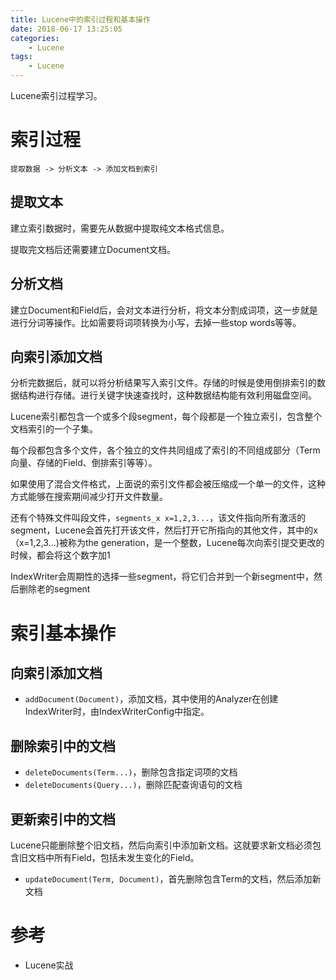```yaml
---
title: Lucene中的索引过程和基本操作
date: 2018-06-17 13:25:05
categories: 
	- Lucene
tags:
	- Lucene
---
```


Lucene索引过程学习。

<!--more-->

# 索引过程

```
提取数据 -> 分析文本 -> 添加文档到索引
```

## 提取文本

建立索引数据时，需要先从数据中提取纯文本格式信息。

提取完文档后还需要建立Document文档。

## 分析文档

建立Document和Field后，会对文本进行分析，将文本分割成词项，这一步就是进行分词等操作。比如需要将词项转换为小写，去掉一些stop words等等。

## 向索引添加文档

分析完数据后，就可以将分析结果写入索引文件。存储的时候是使用倒排索引的数据结构进行存储。进行关键字快速查找时，这种数据结构能有效利用磁盘空间。

Lucene索引都包含一个或多个段segment，每个段都是一个独立索引，包含整个文档索引的一个子集。

每个段都包含多个文件，各个独立的文件共同组成了索引的不同组成部分（Term向量、存储的Field、倒排索引等等）。

如果使用了混合文件格式，上面说的索引文件都会被压缩成一个单一的文件，这种方式能够在搜索期间减少打开文件数量。

还有个特殊文件叫段文件，`segments_x x=1,2,3...`，该文件指向所有激活的segment，Lucene会首先打开该文件，然后打开它所指向的其他文件，其中的x（x=1,2,3...)被称为the generation，是一个整数，Lucene每次向索引提交更改的时候，都会将这个数字加1

IndexWriter会周期性的选择一些segment，将它们合并到一个新segment中，然后删除老的segment

# 索引基本操作

## 向索引添加文档

- `addDocument(Document)`，添加文档，其中使用的Analyzer在创建IndexWriter时，由IndexWriterConfig中指定。

## 删除索引中的文档

- `deleteDocuments(Term...)`，删除包含指定词项的文档
- `deleteDocuments(Query...)`，删除匹配查询语句的文档

## 更新索引中的文档

Lucene只能删除整个旧文档，然后向索引中添加新文档。这就要求新文档必须包含旧文档中所有Field，包括未发生变化的Field。

- `updateDocument(Term, Document)`，首先删除包含Term的文档，然后添加新文档

# 参考

- Lucene实战

